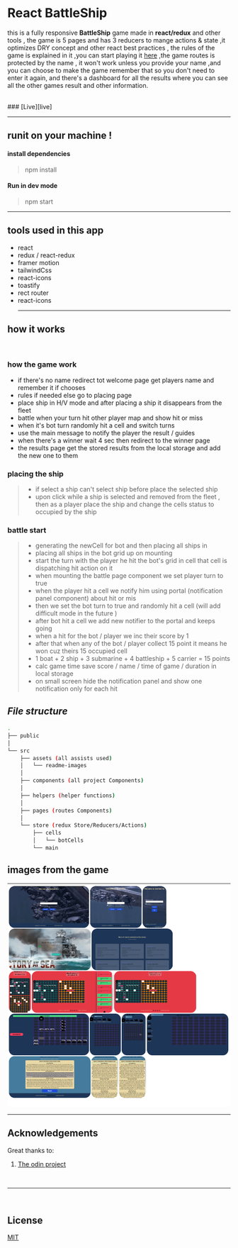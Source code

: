 # React BattleShip

this is a fully responsive **BattleShip** game made in **react/redux** and other tools , the game is 5 pages and has 3 reducers to mange actions & state ,it optimizes DRY concept and other react best practices , the rules of the game is explained in it ,you can start playing it [here][live] ,the game routes is protected by the name , it won't work unless you provide your name ,and you can choose to make the game remember that so you don't need to enter it again, and there's a dashboard for all the results where you can see all the other games result and other information.

<br>
###  [Live][live]
<hr>

## runit on your machine !

#### install dependencies

> npm install

#### Run in dev mode

> npm start

<hr>

## tools used in this app

- react
- redux / react-redux
- framer motion
- tailwindCss
- react-icons
- toastify
- rect router
- react-icons
  <hr>

## how it works

<br>

### how the game work

- if there's no name redirect tot welcome page get players name and remember it if chooses
- rules if needed else go to placing page
- place ship in H/V mode and after placing a ship it disappears from the fleet
- battle when your turn hit other player map and show hit or miss
- when it's bot turn randomly hit a cell and switch turns
- use the main message to notify the player the result / guides
- when there's a winner wait 4 sec then redirect to the winner page
- the results page get the stored results from the local storage and add the new one to them

### placing the ship

> - if select a ship can't select ship before place the selected ship
> - upon click while a ship is selected and removed from the fleet , then as a player place the ship and change the cells status to occupied by the ship

### battle start

> - generating the newCell for bot and then placing all ships in
> - placing all ships in the bot grid up on mounting
> - start the turn with the player he hit the bot's grid in cell that cell is dispatching hit action on it
> - when mounting the battle page component we set player turn to true
> - when the player hit a cell we notify him using portal (notification panel component) about hit or mis
> - then we set the bot turn to true and randomly hit a cell (will add difficult mode in the future )
> - after bot hit a cell we add new notifier to the portal and keeps going
> - when a hit for the bot / player we inc their score by 1
> - after that when any of the bot / player collect 15 point it means he won cuz theirs 15 occupied cell
> - 1 boat + 2 ship + 3 submarine + 4 battleship + 5 carrier = 15 points
> - calc game time save score / name / time of game / duration in local storage
> - on small screen hide the notification panel and show one notification only for each hit

## _File structure_

```bash
.
├── public
│  
└── src
    ├── assets (all assists used)
    │   └── readme-images
    │
    ├── components (all project Components)
    │
    ├── helpers (helper functions)
    │
    ├── pages (routes Components)
    │
    └── store (redux Store/Reducers/Actions)
        ├── cells
        │   └── botCells
        └── main

```

## images from the game

![all view from the game im many sizes ][all]

<hr/>

## Acknowledgements

Great thanks to:

1. [The odin project](https://www.theodinproject.com)
<br>
<hr >
<br>

## License

[MIT](./LICENSE.md)

[repo]: https://github.com/ahmedmaher2481998/react-battleships
[live]: https://battleship-react-amaher938.netlify.app/
[all]: src/assets//all.png

